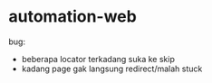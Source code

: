 # automation-web

bug:
- beberapa locator terkadang suka ke skip
- kadang page gak langsung redirect/malah stuck
